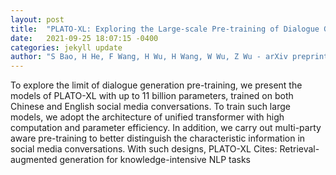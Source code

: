 ```yaml
---
layout: post
title:  "PLATO-XL: Exploring the Large-scale Pre-training of Dialogue Generation"
date:   2021-09-25 18:07:15 -0400
categories: jekyll update
author: "S Bao, H He, F Wang, H Wu, H Wang, W Wu, Z Wu - arXiv preprint arXiv , 2021"
---
```

To explore the limit of dialogue generation pre-training, we present the models of PLATO-XL with up to 11 billion parameters, trained on both Chinese and English social media conversations. To train such large models, we adopt the architecture of unified transformer with high computation and parameter efficiency. In addition, we carry out multi-party aware pre-training to better distinguish the characteristic information in social media conversations. With such designs, PLATO-XL Cites: Retrieval-augmented generation for knowledge-intensive NLP tasks
